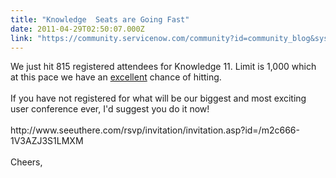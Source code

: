```yaml
---
title: "Knowledge  Seats are Going Fast"
date: 2011-04-29T02:50:07.000Z
link: "https://community.servicenow.com/community?id=community_blog&sys_id=acad22a9dbd0dbc01dcaf3231f9619bd"
---
```

<p>We just hit 815 registered attendees for Knowledge 11. Limit is 1,000 which at this pace we have an <u>excellent</u> chance of hitting. <br /><br />If you have not registered for what will be our biggest and most exciting user conference ever, I'd suggest you do it now!<br /><br />http://www.seeuthere.com/rsvp/invitation/invitation.asp?id=/m2c666-1V3AZJ3S1LMXM<br /><br />Cheers,</p>